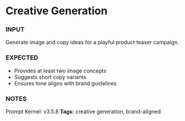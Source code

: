 # Creative Generation
<!-- markdownlint-disable MD001 -->

### INPUT
Generate image and copy ideas for a playful product teaser campaign.

### EXPECTED
- Provides at least two image concepts
- Suggests short copy variants
- Ensures tone aligns with brand guidelines

### NOTES
Prompt Kernel: v3.5.8
**Tags:** creative generation, brand-aligned

